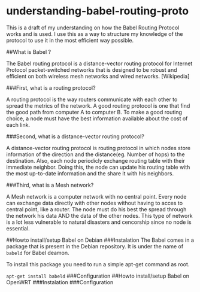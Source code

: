 understanding-babel-routing-proto
=================================
This is a draft of my understanding on how the Babel Routing Protocol works and is used. I use this as a way to structure my knowledge of the protocol to use it in the most efficient way possible.


##What is Babel ?

The Babel routing protocol is a distance-vector routing protocol for Internet Protocol packet-switched networks that is designed to be robust and efficient on both wireless mesh networks and wired networks. [Wikipedia]

###First, what is a routing protocol?

A routing protocol is the way routers communicate with each other to spread the metrics of the network. A good routing protocol is one that find the good path from computer A to computer B. To make a good routing choice, a node must have the best information available about the cost of each link.

###Second, what is a distance-vector routing protocol?

A distance-vector routing protocol is routing protocol in which nodes store information of the direction and the distance(eg. Number of hops) to the destination. Also, each node periodicly exchange routing table with their immediate neighbor. Doing this, the node can update his routing table with the most up-to-date information and the share it with his neighbors.

###Third, what is a Mesh network?

A Mesh network is a computer network with no central point. Every node can exchange data directly with other nodes without having to acces to central point, like a router. The node must do his best the spread through the network his data AND the data of the other nodes. This type of network is a lot less vulnerable to natural disasters and cencorship since no node is essential.

##Howto install/setup Babel on Debian
###Instalation
The Babel comes in a package that is present in the Debian repository. It is under the name of `babeld` for Babel deamon.

To install this package you need to run a simple apt-get command as root.

`apt-get install babeld`
###Configuration
##Howto install/setup Babel on OpenWRT
###Instalation
###Configuration
